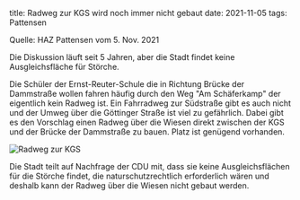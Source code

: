 title: Radweg zur KGS wird noch immer nicht gebaut
date: 2021-11-05
tags: Pattensen

Quelle: HAZ Pattensen vom 5. Nov. 2021

Die Diskussion läuft seit 5 Jahren, aber die Stadt findet keine Ausgleichsfläche für Störche.

Die Schüler der Ernst-Reuter-Schule die in Richtung Brücke der Dammstraße wollen fahren häufig durch den Weg "Am Schäferkamp" der eigentlich kein Radweg ist. Ein Fahrradweg zur Südstraße gibt es auch nicht und der Umweg über die Göttinger Straße ist viel zu gefährlich. Dabei gibt es den Vorschlag einen Radweg über die Wiesen direkt zwischen der KGS und der Brücke der Dammstraße zu bauen. Platz ist genügend vorhanden.

![Radweg zur KGS](https://i.imgur.com/Dq5eKFP.png)

Die Stadt teilt auf Nachfrage der CDU mit, dass sie keine Ausgleichsflächen für die Störche findet, die naturschutzrechtlich erforderlich wären und deshalb kann der Radweg über die Wiesen nicht gebaut werden.
